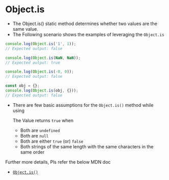 # Object.is

- The Object.is() static method determines whether two values are the same value.
- The Following scenario shows the examples of leveraging the `Object.is`

```js
console.log(Object.is('1', 1));
// Expected output: false

console.log(Object.is(NaN, NaN));
// Expected output: true

console.log(Object.is(-0, 0));
// Expected output: false

const obj = {};
console.log(Object.is(obj, {}));
// Expected output: false
```

- There are few basic assumptions for the `Object.is()` method while using

  The Value returns `true` when

  - Both are `undefined`
  - Both are `null`
  - Both are either `true` (or) `false`
  - Both strings of the same length with the same characters in the same order

Further more details, Pls refer the below MDN doc

- [`Object.is()`](https://developer.mozilla.org/en-US/docs/Web/JavaScript/Reference/Global_Objects/Object/is)
